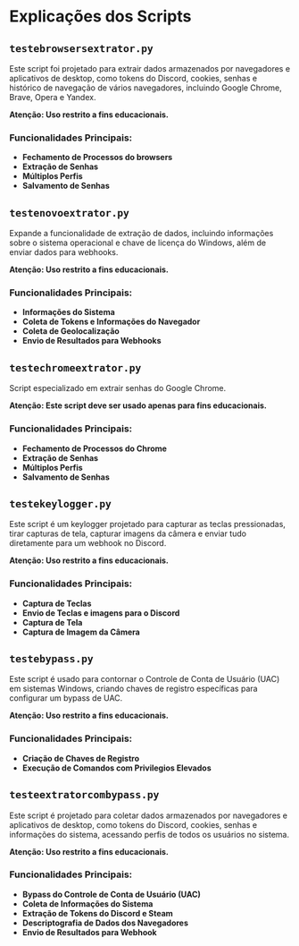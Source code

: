 # Explicações dos Scripts

## `testebrowsersextrator.py`

Este script foi projetado para extrair dados armazenados por navegadores e aplicativos de desktop, como tokens do Discord, cookies, senhas e histórico de navegação de vários navegadores, incluindo Google Chrome, Brave, Opera e Yandex.

**Atenção: Uso restrito a fins educacionais.**

### Funcionalidades Principais:
- **Fechamento de Processos do browsers**
- **Extração de Senhas**
- **Múltiplos Perfis**
- **Salvamento de Senhas**



## `testenovoextrator.py`

Expande a funcionalidade de extração de dados, incluindo informações sobre o sistema operacional e chave de licença do Windows, além de enviar dados para webhooks.

**Atenção: Uso restrito a fins educacionais.**

### Funcionalidades Principais:
- **Informações do Sistema**
- **Coleta de Tokens e Informações do Navegador**
- **Coleta de Geolocalização**
- **Envio de Resultados para Webhooks**



## `testechromeextrator.py`

Script especializado em extrair senhas do Google Chrome.

**Atenção: Este script deve ser usado apenas para fins educacionais.**

### Funcionalidades Principais:
- **Fechamento de Processos do Chrome**
- **Extração de Senhas**
- **Múltiplos Perfis**
- **Salvamento de Senhas**



## `testekeylogger.py`

Este script é um keylogger projetado para capturar as teclas pressionadas, tirar capturas de tela, capturar imagens da câmera e enviar tudo diretamente para um webhook no Discord.

**Atenção: Uso restrito a fins educacionais.**

### Funcionalidades Principais:
- **Captura de Teclas**
- **Envio de Teclas e imagens para o Discord**
- **Captura de Tela**
- **Captura de Imagem da Câmera**



## `testebypass.py`

Este script é usado para contornar o Controle de Conta de Usuário (UAC) em sistemas Windows, criando chaves de registro específicas para configurar um bypass de UAC.

**Atenção: Uso restrito a fins educacionais.**

### Funcionalidades Principais:
- **Criação de Chaves de Registro**
- **Execução de Comandos com Privilegios Elevados**



## `testeextratorcombypass.py`

Este script é projetado para coletar dados armazenados por navegadores e aplicativos de desktop, como tokens do Discord, cookies, senhas e informações do sistema, acessando perfis de todos os usuários no sistema.

**Atenção: Uso restrito a fins educacionais.**

### Funcionalidades Principais:
- **Bypass do Controle de Conta de Usuário (UAC)**
- **Coleta de Informações do Sistema**
- **Extração de Tokens do Discord e Steam**
- **Descriptografia de Dados dos Navegadores**
- **Envio de Resultados para Webhook**
